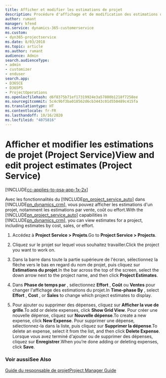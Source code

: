 ```yaml
---
title: Afficher et modifier les estimations de projet
description: Procédure d'affichage et de modification des estimations de projet dans Project Service
author: rumant
manager: kfend
ms.service: dynamics-365-customerservice
ms.custom:
- dyn365-projectservice
ms.date: 8/03/2018
ms.topic: article
ms.author: rumant
audience: Admin
search.audienceType:
- admin
- customizer
- enduser
search.app:
- D365CE
- D365PS
- ProjectOperations
ms.openlocfilehash: d6f8375b71ef17319924e3a57800b1218f7258ee
ms.sourcegitcommit: 5c4c9bf3ba018562d6cb3443c01d550489c415fa
ms.translationtype: HT
ms.contentlocale: fr-FR
ms.lasthandoff: 10/16/2020
ms.locfileid: "4075816"
---
```

# <a name="view-and-edit-project-estimates-project-service"></a><span data-ttu-id="7c721-103">Afficher et modifier les estimations de projet (Project Service)</span><span class="sxs-lookup"><span data-stu-id="7c721-103">View and edit project estimates (Project Service)</span></span>

[!INCLUDE[cc-applies-to-psa-app-1x-2x](../includes/cc-applies-to-psa-app-1x-2x.md)]

<span data-ttu-id="7c721-104">Avec les fonctionnalités du [!INCLUDE[pn_project_service_auto](../includes/pn-project-service-auto.md)] dans [!INCLUDE[pn_dynamics_crm](../includes/pn-dynamics-crm.md)], vous pouvez afficher les estimations d'un projet, notamment les estimations par vente, coût ou effort.</span><span class="sxs-lookup"><span data-stu-id="7c721-104">With the [!INCLUDE[pn_project_service_auto](../includes/pn-project-service-auto.md)] capabilities in [!INCLUDE[pn_dynamics_crm](../includes/pn-dynamics-crm.md)], you can view estimates for a project, including estimates by cost, sales, or effort.</span></span>  
  
1.  <span data-ttu-id="7c721-105">Accédez à **Project Service > Projets**.</span><span class="sxs-lookup"><span data-stu-id="7c721-105">Go to **Project Service > Projects**.</span></span>  
  
2.  <span data-ttu-id="7c721-106">Cliquez sur le projet sur lequel vous souhaitez travailler.</span><span class="sxs-lookup"><span data-stu-id="7c721-106">Click the project you want to work on.</span></span>  
  
3.  <span data-ttu-id="7c721-107">Dans la barre dans toute la partie supérieure de l'écran, sélectionnez la flèche vers le bas en regard du nom de projet, puis cliquez sur **Estimations du projet**.</span><span class="sxs-lookup"><span data-stu-id="7c721-107">In the bar across the top of the screen, select the down arrow next to the project name, and then click **Project Estimates**.</span></span>  
  
4.  <span data-ttu-id="7c721-108">Dans **Phase de temps par** , sélectionnez **Effort** , **Coût** ou **Ventes** pour changer l'affichage des estimations du projet.</span><span class="sxs-lookup"><span data-stu-id="7c721-108">In **Time-phase By** , select **Effort** , **Cost** , or **Sales** to change which project estimates to display.</span></span>  
  
5.  <span data-ttu-id="7c721-109">Pour ajouter ou supprimer des dépenses, cliquez sur **Afficher la vue de grille**.</span><span class="sxs-lookup"><span data-stu-id="7c721-109">To add or delete expenses, click **Show Grid View**.</span></span> <span data-ttu-id="7c721-110">Pour créer une nouvelle dépense, cliquez sur **Nouvelle dépense**.</span><span class="sxs-lookup"><span data-stu-id="7c721-110">To create a new expense, click **New Expense**.</span></span> <span data-ttu-id="7c721-111">Pour supprimer une dépense, sélectionnez-la dans la liste, puis cliquez sur **Supprimer la dépense**.</span><span class="sxs-lookup"><span data-stu-id="7c721-111">To delete an expense, select it from the list, and then click **Delete Expense**.</span></span> <span data-ttu-id="7c721-112">Lorsque vous avez terminé d'ajouter ou de supprimer des dépenses, cliquez sur **Enregistrer**.</span><span class="sxs-lookup"><span data-stu-id="7c721-112">When you’re done adding or deleting expenses, click **Save**.</span></span>  
  
### <a name="see-also"></a><span data-ttu-id="7c721-113">Voir aussi</span><span class="sxs-lookup"><span data-stu-id="7c721-113">See Also</span></span>  
 [<span data-ttu-id="7c721-114">Guide du responsable de projet</span><span class="sxs-lookup"><span data-stu-id="7c721-114">Project Manager Guide</span></span>](../psa/project-manager-guide.md)
